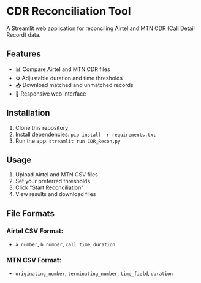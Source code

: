 # CDR Reconciliation Tool

A Streamlit web application for reconciling Airtel and MTN CDR (Call Detail Record) data.

## Features

- 📊 Compare Airtel and MTN CDR files
- ⚙️ Adjustable duration and time thresholds
- 📥 Download matched and unmatched records
- 📱 Responsive web interface

## Installation

1. Clone this repository
2. Install dependencies: `pip install -r requirements.txt`
3. Run the app: `streamlit run CDR_Recon.py`

## Usage

1. Upload Airtel and MTN CSV files
2. Set your preferred thresholds
3. Click "Start Reconciliation"
4. View results and download files

## File Formats

### Airtel CSV Format:
- `a_number`, `b_number`, `call_time`, `duration`

### MTN CSV Format:
- `originating_number`, `terminating_number`, `time_field`, `duration`
